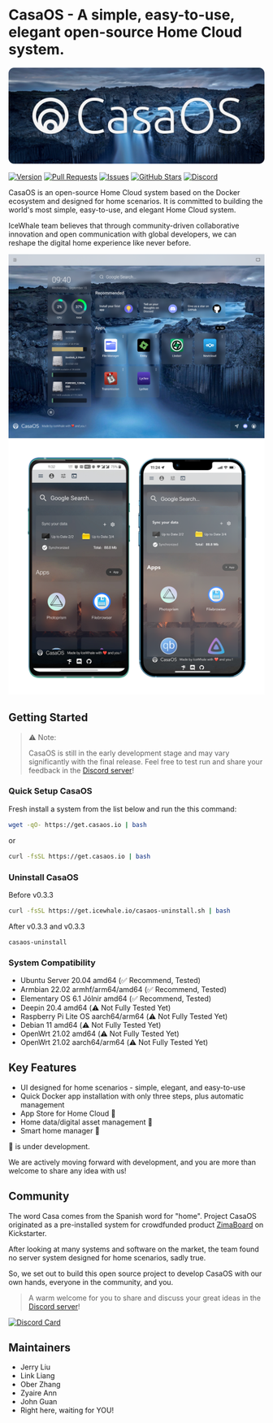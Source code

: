 <!--
 * @Author: LinkLeong link@icewhale.com
 * @Date: 2022-05-13 18:15:56
 * @LastEditors: LinkLeong
 * @LastEditTime: 2022-07-08 14:10:58
 * @FilePath: /CasaOS/README.md
 * @Description: 
 * @Website: https://www.casaos.io
 * Copyright (c) 2022 by icewhale, All Rights Reserved. 
-->
# CasaOS - A simple, easy-to-use, elegant open-source Home Cloud system.

![CasaOS](https://raw.githubusercontent.com/IceWhaleTech/logo/main/casaos/casaos_banner_aldeyjarfoss.png)

[![Version](https://img.shields.io/github/v/release/IceWhaleTech/CasaOS?color=162453&label=CasaOS&style=flat-square)](https://github.com/IceWhaleTech/CasaOS)
[![Pull Requests](https://img.shields.io/github/issues-pr/IceWhaleTech/CasaOS?color=162453&style=flat-square)](https://github.com/IceWhaleTech/CasaOS/pulls)
[![Issues](https://img.shields.io/github/issues/IceWhaleTech/CasaOS?color=162453&style=flat-square)](https://github.com/IceWhaleTech/CasaOS/issues)
[![GitHub Stars](https://img.shields.io/github/stars/IceWhaleTech/CasaOS?color=162453&logo=github&style=flat-square)](https://github.com/IceWhaleTech/CasaOS/stargazers)
[![Discord](https://img.shields.io/discord/884667213326463016?color=162453&label=Chat&logo=discord&logoColor=fff&style=flat-square)](https://discord.gg/knqAbbBbeX)

CasaOS is an open-source Home Cloud system based on the Docker ecosystem and designed for home scenarios. It is committed to building the world's most simple, easy-to-use, and elegant Home Cloud system.

IceWhale team believes that through community-driven collaborative innovation and open communication with global developers, we can reshape the digital home experience like never before.

![CasaOS Snapshot](snapshot.png)
![CasaOS Snapshot Mobile](snapshot-mobile.png)

## Getting Started

> ⚠️ Note: 
> 
> CasaOS is still in the early development stage and may vary significantly with the final release. Feel free to test run and share your feedback in the [Discord server](https://discord.gg/knqAbbBbeX)!

### Quick Setup CasaOS

Fresh install a system from the list below and run the this command:

```sh
wget -qO- https://get.casaos.io | bash
```

or

```sh
curl -fsSL https://get.casaos.io | bash
```

### Uninstall CasaOS

Before v0.3.3

```sh
curl -fsSL https://get.icewhale.io/casaos-uninstall.sh | bash
```

After v0.3.3 and v0.3.3

```
casaos-uninstall
```

### System Compatibility

 - Ubuntu Server 20.04 amd64 (✅ Recommend, Tested)
 - Armbian 22.02 armhf/arm64/amd64 (✅ Recommend, Tested)
 - Elementary OS 6.1 Jólnir amd64 (✅ Recommend, Tested)
 - Deepin 20.4 amd64 (⚠️ Not Fully Tested Yet)
 - Raspberry Pi Lite OS aarch64/arm64 (⚠️ Not Fully Tested Yet)
 - Debian 11 amd64 (⚠️ Not Fully Tested Yet)
 - OpenWrt 21.02 amd64 (⚠️ Not Fully Tested Yet)
 - OpenWrt 21.02 aarch64/arm64 (⚠️ Not Fully Tested Yet)


## Key Features

 - UI designed for home scenarios - simple, elegant, and easy-to-use
 - Quick Docker app installation with only three steps, plus automatic management
 - App Store for Home Cloud 🚧
 - Home data/digital asset management 🚧
 - Smart home manager 🚧

🚧 is under development.

We are actively moving forward with development, and you are more than welcome to share any idea with us!


## Community

The word Casa comes from the Spanish word for "home". Project CasaOS originated as a pre-installed system for crowdfunded product [ZimaBoard](https://www.zimaboard.com) on Kickstarter.

After looking at many systems and software on the market, the team found no server system designed for home scenarios, sadly true.

So, we set out to build this open source project to develop CasaOS with our own hands, everyone in the community, and you.

> A warm welcome for you to share and discuss your great ideas in the [Discord server](https://discord.gg/knqAbbBbeX)!

[![Discord Card](https://discordapp.com/api/guilds/884667213326463016/widget.png?style=banner2)](https://discord.gg/knqAbbBbeX)



## Maintainers
 - Jerry Liu
 - Link Liang
 - Ober Zhang
 - Zyaire Ann
 - John Guan
 - Right here, waiting for YOU!
